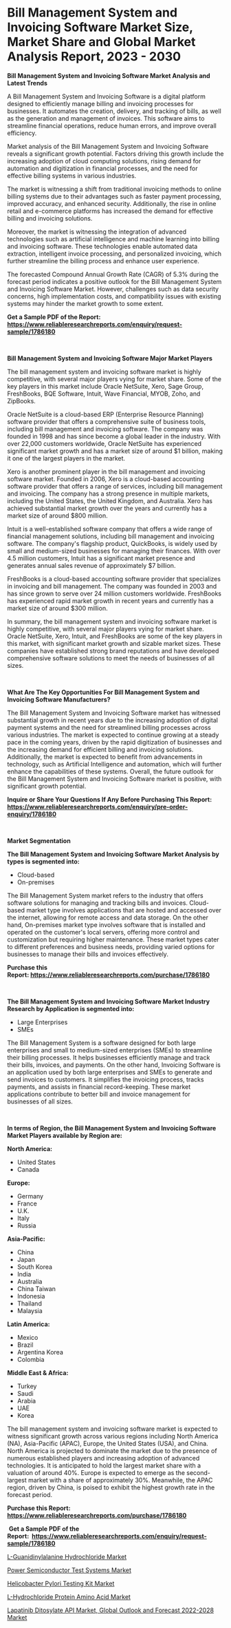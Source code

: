 <p><h1>Bill Management System and Invoicing Software Market Size, Market Share and Global Market Analysis Report, 2023 - 2030</h1></p><p><strong>Bill Management System and Invoicing Software Market Analysis and Latest Trends</strong></p>
<p><p>A Bill Management System and Invoicing Software is a digital platform designed to efficiently manage billing and invoicing processes for businesses. It automates the creation, delivery, and tracking of bills, as well as the generation and management of invoices. This software aims to streamline financial operations, reduce human errors, and improve overall efficiency.</p><p>Market analysis of the Bill Management System and Invoicing Software reveals a significant growth potential. Factors driving this growth include the increasing adoption of cloud computing solutions, rising demand for automation and digitization in financial processes, and the need for effective billing systems in various industries.</p><p>The market is witnessing a shift from traditional invoicing methods to online billing systems due to their advantages such as faster payment processing, improved accuracy, and enhanced security. Additionally, the rise in online retail and e-commerce platforms has increased the demand for effective billing and invoicing solutions.</p><p>Moreover, the market is witnessing the integration of advanced technologies such as artificial intelligence and machine learning into billing and invoicing software. These technologies enable automated data extraction, intelligent invoice processing, and personalized invoicing, which further streamline the billing process and enhance user experience.</p><p>The forecasted Compound Annual Growth Rate (CAGR) of 5.3% during the forecast period indicates a positive outlook for the Bill Management System and Invoicing Software Market. However, challenges such as data security concerns, high implementation costs, and compatibility issues with existing systems may hinder the market growth to some extent.</p></p>
<p><strong>Get a Sample PDF of the Report:&nbsp; <a href="https://www.reliableresearchreports.com/enquiry/request-sample/1786180">https://www.reliableresearchreports.com/enquiry/request-sample/1786180</a></strong></p>
<p>&nbsp;</p>
<p><strong>Bill Management System and Invoicing Software Major Market Players</strong></p>
<p><p>The bill management system and invoicing software market is highly competitive, with several major players vying for market share. Some of the key players in this market include Oracle NetSuite, Xero, Sage Group, FreshBooks, BQE Software, Intuit, Wave Financial, MYOB, Zoho, and ZipBooks.</p><p>Oracle NetSuite is a cloud-based ERP (Enterprise Resource Planning) software provider that offers a comprehensive suite of business tools, including bill management and invoicing software. The company was founded in 1998 and has since become a global leader in the industry. With over 22,000 customers worldwide, Oracle NetSuite has experienced significant market growth and has a market size of around $1 billion, making it one of the largest players in the market.</p><p>Xero is another prominent player in the bill management and invoicing software market. Founded in 2006, Xero is a cloud-based accounting software provider that offers a range of services, including bill management and invoicing. The company has a strong presence in multiple markets, including the United States, the United Kingdom, and Australia. Xero has achieved substantial market growth over the years and currently has a market size of around $800 million.</p><p>Intuit is a well-established software company that offers a wide range of financial management solutions, including bill management and invoicing software. The company's flagship product, QuickBooks, is widely used by small and medium-sized businesses for managing their finances. With over 4.5 million customers, Intuit has a significant market presence and generates annual sales revenue of approximately $7 billion.</p><p>FreshBooks is a cloud-based accounting software provider that specializes in invoicing and bill management. The company was founded in 2003 and has since grown to serve over 24 million customers worldwide. FreshBooks has experienced rapid market growth in recent years and currently has a market size of around $300 million.</p><p>In summary, the bill management system and invoicing software market is highly competitive, with several major players vying for market share. Oracle NetSuite, Xero, Intuit, and FreshBooks are some of the key players in this market, with significant market growth and sizable market sizes. These companies have established strong brand reputations and have developed comprehensive software solutions to meet the needs of businesses of all sizes.</p></p>
<p>&nbsp;</p>
<p><strong>What Are The Key Opportunities For Bill Management System and Invoicing Software Manufacturers?</strong></p>
<p><p>The Bill Management System and Invoicing Software market has witnessed substantial growth in recent years due to the increasing adoption of digital payment systems and the need for streamlined billing processes across various industries. The market is expected to continue growing at a steady pace in the coming years, driven by the rapid digitization of businesses and the increasing demand for efficient billing and invoicing solutions. Additionally, the market is expected to benefit from advancements in technology, such as Artificial Intelligence and automation, which will further enhance the capabilities of these systems. Overall, the future outlook for the Bill Management System and Invoicing Software market is positive, with significant growth potential.</p></p>
<p><strong>Inquire or Share Your Questions If Any Before Purchasing This Report: <a href="https://www.reliableresearchreports.com/enquiry/pre-order-enquiry/1786180">https://www.reliableresearchreports.com/enquiry/pre-order-enquiry/1786180</a></strong></p>
<p>&nbsp;</p>
<p><strong>Market Segmentation</strong></p>
<p><strong>The Bill Management System and Invoicing Software Market Analysis by types is segmented into:</strong></p>
<p><ul><li>Cloud-based</li><li>On-premises</li></ul></p>
<p><p>The Bill Management System market refers to the industry that offers software solutions for managing and tracking bills and invoices. Cloud-based market type involves applications that are hosted and accessed over the internet, allowing for remote access and data storage. On the other hand, On-premises market type involves software that is installed and operated on the customer's local servers, offering more control and customization but requiring higher maintenance. These market types cater to different preferences and business needs, providing varied options for businesses to manage their bills and invoices effectively.</p></p>
<p><strong>Purchase this Report:&nbsp;<a href="https://www.reliableresearchreports.com/purchase/1786180">https://www.reliableresearchreports.com/purchase/1786180</a></strong></p>
<p>&nbsp;</p>
<p><strong>The Bill Management System and Invoicing Software Market Industry Research by Application is segmented into:</strong></p>
<p><ul><li>Large Enterprises</li><li>SMEs</li></ul></p>
<p><p>The Bill Management System is a software designed for both large enterprises and small to medium-sized enterprises (SMEs) to streamline their billing processes. It helps businesses efficiently manage and track their bills, invoices, and payments. On the other hand, Invoicing Software is an application used by both large enterprises and SMEs to generate and send invoices to customers. It simplifies the invoicing process, tracks payments, and assists in financial record-keeping. These market applications contribute to better bill and invoice management for businesses of all sizes.</p></p>
<p>&nbsp;</p>
<p><strong>In terms of Region, the Bill Management System and Invoicing Software Market Players available by Region are:</strong></p>
<p>
    <p> <strong> North America: </strong>
        <ul>
            <li>United States</li>
            <li>Canada</li>
        </ul>
        </p> 
    <p> <strong> Europe: </strong>
        <ul>
            <li>Germany</li>
            <li>France</li>
            <li>U.K.</li>
            <li>Italy</li>
            <li>Russia</li>
        </ul>
        </p> 
    <p> <strong> Asia-Pacific: </strong>
        <ul>
            <li>China</li>
            <li>Japan</li>
            <li>South Korea</li>
            <li>India</li>
            <li>Australia</li>
            <li>China Taiwan</li>
            <li>Indonesia</li>
            <li>Thailand</li>
            <li>Malaysia</li>
        </ul>
        </p> 
    <p> <strong> Latin America: </strong>
        <ul>
            <li>Mexico</li>
            <li>Brazil</li>
            <li>Argentina Korea</li>
            <li>Colombia</li>
        </ul>
        </p> 
    <p> <strong> Middle East & Africa: </strong>
        <ul>
            <li>Turkey</li>
            <li>Saudi</li>
            <li>Arabia</li>
            <li>UAE</li>
            <li>Korea</li>
        </ul>
    </p>
    </p>
<p><p>The bill management system and invoicing software market is expected to witness significant growth across various regions including North America (NA), Asia-Pacific (APAC), Europe, the United States (USA), and China. North America is projected to dominate the market due to the presence of numerous established players and increasing adoption of advanced technologies. It is anticipated to hold the largest market share with a valuation of around 40%. Europe is expected to emerge as the second-largest market with a share of approximately 30%. Meanwhile, the APAC region, driven by China, is poised to exhibit the highest growth rate in the forecast period.</p></p>
<p><strong>Purchase this Report: <a href="https://www.reliableresearchreports.com/purchase/1786180">https://www.reliableresearchreports.com/purchase/1786180</a></strong></p>
<p>&nbsp;<strong>Get a Sample PDF of the Report:&nbsp;&nbsp;<a href="https://www.reliableresearchreports.com/enquiry/request-sample/1786180">https://www.reliableresearchreports.com/enquiry/request-sample/1786180</a></strong></p>
<p><strong></strong></p>
<p><p><a href="https://www.linkedin.com/pulse/l-guanidinylalanine-hydrochloride-market-challenges-opportunities/">L-Guanidinylalanine Hydrochloride Market</a></p><p><a href="https://github.com/abbypearson7765/Market-Research-Report-List-1/blob/main/power-semiconductor-test-systems-market.md">Power Semiconductor Test Systems Market</a></p><p><a href="https://github.com/dziulagalemab/Market-Research-Report-List-1/blob/main/helicobacter-pylori-testing-kit-market.md">Helicobacter Pylori Testing Kit Market</a></p><p><a href="https://www.linkedin.com/pulse/l-hydrochloride-protein-amino-acid-market-research-report/">L-Hydrochloride Protein Amino Acid Market</a></p><p><a href="https://medium.com/@jessicaelliott65/lapatinib-ditosylate-api-market-global-outlook-and-forecast-2022-2028-market-focuses-on-market-896247e24fdc">Lapatinib Ditosylate API Market, Global Outlook and Forecast 2022-2028 Market</a></p></p>